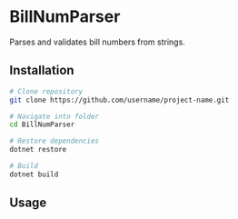 # BillNumParser

Parses and validates bill numbers from strings.

## Installation

```bash
# Clone repository
git clone https://github.com/username/project-name.git

# Navigate into folder
cd BillNumParser

# Restore dependencies
dotnet restore

# Build
dotnet build
```

## Usage
